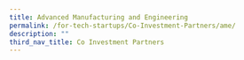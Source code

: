 ```yaml
---
title: Advanced Manufacturing and Engineering
permalink: /for-tech-startups/Co-Investment-Partners/ame/
description: ""
third_nav_title: Co Investment Partners
---
```

<link rel="stylesheet" href="/sgds.css"/>
<div style="display: flex; flex-wrap: wrap; padding: 10px" id="partnerContainer">
  
</div>
<script src="/partnerFilter.js"></script>
